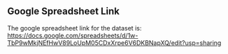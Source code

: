 ## Google Spreadsheet Link

The google spreadsheet link for the dataset is: https://docs.google.com/spreadsheets/d/1w-TbP9wMkjNEfHwV89LoUpM05CDxXrpe6V6DKBNapXQ/edit?usp=sharing
